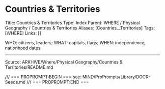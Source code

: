 # Countries & Territories

Title: Countries & Territories
Type: Index
Parent: WHERE / Physical Geography / Countries & Territories
Aliases: [Countries__Territories]
Tags: [WHERE]
Links: []

WHO: citizens, leaders; WHAT: capitals, flags; WHEN: independence, nationhood dates

---
Source: ARKHIVE/Where/Physical Geography/Countries & Territories/README.md

/// === PROPROMPT:BEGIN ===
see: MIND/ProPrompts/Library/DOOR-Seeds.md
/// === PROPROMPT:END ===
